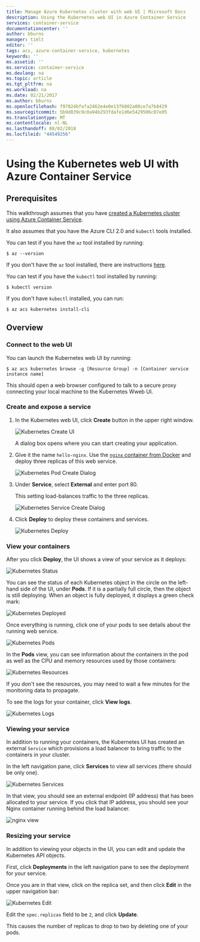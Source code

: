 ```yaml
---
title: Manage Azure Kubernetes cluster with web UI | Microsoft Docs
description: Using the Kubernetes web UI in Azure Container Service
services: container-service
documentationcenter: ''
author: bburns
manager: timlt
editor: ''
tags: acs, azure-container-service, kubernetes
keywords: ''
ms.assetid: ''
ms.service: container-service
ms.devlang: na
ms.topic: article
ms.tgt_pltfrm: na
ms.workload: na
ms.date: 02/21/2017
ms.author: bburns
ms.openlocfilehash: f97824bfefa2462e4e0e13f6802a08ce7a7b8429
ms.sourcegitcommit: 5b9d839c0c0a94b293fdafe1d6e5429506c07e05
ms.translationtype: MT
ms.contentlocale: nl-NL
ms.lasthandoff: 08/02/2018
ms.locfileid: "44549256"
---
```

# <a name="using-the-kubernetes-web-ui-with-azure-container-service"></a>Using the Kubernetes web UI with Azure Container Service

## <a name="prerequisites"></a>Prerequisites
This walkthrough assumes that you have [created a Kubernetes cluster using Azure Container Service](container-service-kubernetes-walkthrough.md).


It also assumes that you have the Azure CLI 2.0 and `kubectl` tools installed.

You can test if you have the `az` tool installed by running:

```console
$ az --version
```

If you don't have the `az` tool installed, there are instructions [here](https://github.com/azure/azure-cli#installation).

You can test if you have the `kubectl` tool installed by running:

```console
$ kubectl version
```

If you don't have `kubectl` installed, you can run:

```console
$ az acs kubernetes install-cli
```

## <a name="overview"></a>Overview

### <a name="connect-to-the-web-ui"></a>Connect to the web UI
You can launch the Kubernetes web UI by running:

```console
$ az acs kubernetes browse -g [Resource Group] -n [Container service instance name]
```

This should open a web browser configured to talk to a secure proxy connecting your local machine to the Kubernetes Wweb UI.

### <a name="create-and-expose-a-service"></a>Create and expose a service
1. In the Kubernetes web UI, click **Create** button in the upper right window.

    ![Kubernetes Create UI](https://docstestmedia1.blob.core.windows.net/azure-media/articles/container-service/media/k8s/create.png)

    A dialog box opens where you can start creating your application.

2. Give it the name `hello-nginx`. Use the [`nginx` container from Docker](https://hub.docker.com/_/nginx/) and deploy three replicas of this web service.

    ![Kubernetes Pod Create Dialog](https://docstestmedia1.blob.core.windows.net/azure-media/articles/container-service/media/k8s/nginx.png)

3. Under **Service**, select **External** and enter port 80.

    This setting load-balances traffic to the three replicas.

    ![Kubernetes Service Create Dialog](https://docstestmedia1.blob.core.windows.net/azure-media/articles/container-service/media/k8s/service.png)

4. Click **Deploy** to deploy these containers and services.

    ![Kubernetes Deploy](https://docstestmedia1.blob.core.windows.net/azure-media/articles/container-service/media/k8s/deploy.png)

### <a name="view-your-containers"></a>View your containers
After you click **Deploy**, the UI shows a view of your service as it deploys:

![Kubernetes Status](https://docstestmedia1.blob.core.windows.net/azure-media/articles/container-service/media/k8s/status.png)

You can see the status of each Kubernetes object in the circle on the left-hand side of the UI, under **Pods**. If it is a partially full circle, then the object is still deploying. When an object is fully deployed, it displays a green check mark:

![Kubernetes Deployed](https://docstestmedia1.blob.core.windows.net/azure-media/articles/container-service/media/k8s/deployed.png)

Once everything is running, click one of your pods to see details about the running web service.

![Kubernetes Pods](https://docstestmedia1.blob.core.windows.net/azure-media/articles/container-service/media/k8s/pods.png)

In the **Pods** view, you can see information about the containers in the pod as well as the CPU and memory resources used by those containers:

![Kubernetes Resources](https://docstestmedia1.blob.core.windows.net/azure-media/articles/container-service/media/k8s/resources.png)

If you don't see the resources, you may need to wait a few minutes for the monitoring data to propagate.

To see the logs for your container, click **View logs**.

![Kubernetes Logs](https://docstestmedia1.blob.core.windows.net/azure-media/articles/container-service/media/k8s/logs.png)

### <a name="viewing-your-service"></a>Viewing your service
In addition to running your containers, the Kubernetes UI has created an external `Service` which provisions a load balancer to bring traffic to the containers in your cluster.

In the left navigation pane, click **Services** to view all services (there should be only one).

![Kubernetes Services](https://docstestmedia1.blob.core.windows.net/azure-media/articles/container-service/media/k8s/service-deployed.png)

In that view, you should see an external endpoint (IP address) that has been allocated to your service.
If you click that IP address, you should see your Nginx container running behind the load balancer.

![nginx view](https://docstestmedia1.blob.core.windows.net/azure-media/articles/container-service/media/k8s/nginx-page.png)

### <a name="resizing-your-service"></a>Resizing your service
In addition to viewing your objects in the UI, you can edit and update the Kubernetes API objects.

First, click **Deployments** in the left navigation pane to see the deployment for your service.

Once you are in that view, click on the replica set, and then click **Edit** in the upper navigation bar:

![Kubernetes Edit](https://docstestmedia1.blob.core.windows.net/azure-media/articles/container-service/media/k8s/edit.png)

Edit the `spec.replicas` field to be `2`, and click **Update**.

This causes the number of replicas to drop to two by deleting one of your pods.

 














